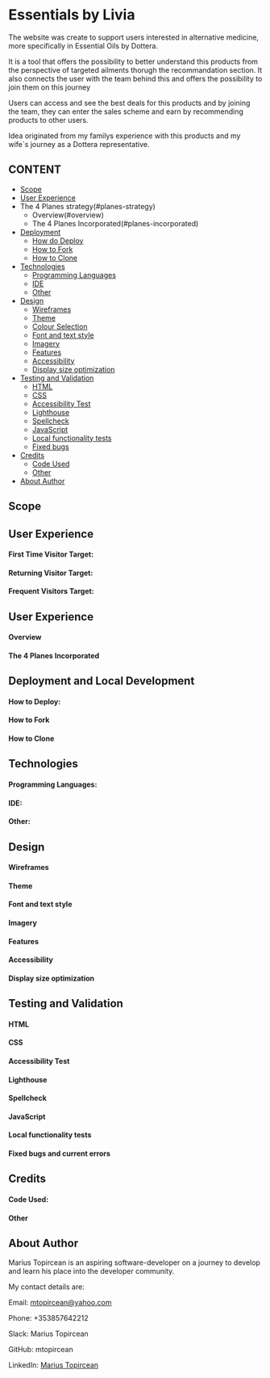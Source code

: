 # Essentials by Livia

The website was create to support users interested in alternative medicine, more specifically in Essential Oils by Dottera.

It is a tool that offers the possibility to better understand this products from the perspective of targeted ailments thorugh the recommandation section.
It also connects the user with the team behind this and offers the possibility to join them on this journey

Users can access and see the best deals for this products and by joining the team, they can enter the sales scheme and earn by recommending products to other users.

Idea originated from my familys experience with this products and my wife`s journey as a Dottera representative.

## CONTENT
* [Scope](#scope)
* [User Experience](#user-experience)
* The 4 Planes strategy(#planes-strategy)
    * Overview(#overview)
    * The 4 Planes Incorporated(#planes-incorporated)
* [Deployment](#deployment-and-local-development)
    * [How do Deploy](#how-to-deploy)
    * [How to Fork](#how-to-fork)
    * [How to Clone](#how-to-clone)
* [Technologies](#technologies)
    * [Programming Languages](#programming-languages)
    * [IDE](#ide)
    * [Other](#other)
* [Design](#design)
    * [Wireframes](#wireframes)
    * [Theme](#theme)
    * [Colour Selection](#colour-selection)
    * [Font and text style](#font-and-text-style)
    * [Imagery](#imagery)
    * [Features](#features)
    * [Accessibility](#accessibility)
    * [Display size optimization](#display-size-optimization)
* [Testing and Validation](#testing-and-validation)
    * [HTML](#html)
    * [CSS](#css)
    * [Accessibility Test](#accessibility-test)
    * [Lighthouse](#lighthouse)
    * [Spellcheck](#spellcheck)
    * [JavaScript](#javascript)
    * [Local functionality tests](#local-functionality-tests)
    * [Fixed bugs](#fixed-bugs-and-current-errors)
* [Credits](#credits)
    * [Code Used](#code-used)
    * [Other](#other)
* [About Author](#about-author)

## Scope


##  User Experience

#### First Time Visitor Target:


####  Returning Visitor Target:


#### Frequent Visitors Target:


##  User Experience

#### Overview

#### The 4 Planes Incorporated


## Deployment and Local Development


#### How to Deploy:


#### How to Fork


#### How to Clone



## Technologies

#### Programming Languages:



#### IDE:


#### Other:


## Design


#### Wireframes



#### Theme


#### Font and text style

#### Imagery


#### Features


#### Accessibility


#### Display size optimization


## Testing and Validation

#### HTML


#### CSS

#### Accessibility Test

#### Lighthouse


#### Spellcheck


#### JavaScript



#### Local functionality tests


#### Fixed bugs and current errors


## Credits
#### Code Used:



#### Other


## About Author
Marius Topircean is an aspiring software-developer on a journey to develop and learn his place into the developer community.

My contact details are:

Email: mtopircean@yahoo.com

Phone: +353857642212

Slack: Marius Topircean

GitHub: mtopircean  

LinkedIn: [Marius Topircean](https://www.linkedin.com/in/marius-t-7b5592124)
